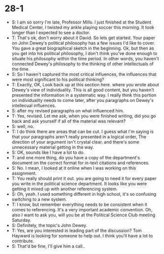 # 28-1
+ S: I am so sorry I'm late, Professor Mills. I just finished at the Student Medical Center, I twisted my ankle playing soccer this morning. It took longer than I expected to see a doctor.
+ T: That's ok, don't worry about it David. So lets get started. Your paper on John Dewey's political philosophy has a few issues I'd like to cover. You gave a great biographical sketch in the beginning. Ok, but then as you get into his political philosophy, I don't think you've done enough to situate his philosophy within the time period. In other words, you haven't connected Dewey's philosophy to the thinking of other intellectuals of the time.
+ S: So I haven't captured the most critical influences, the influences that were most significant to his political thinking?
+ T: Exactly, OK, Look back up at this section here. where you wrote about Dewey's view of individuality. This is all good content, but you haven't presented the information in a systematic way. I really think this portion on individuality needs to come later, after you paragraphs on Dewey's intellecual influences.
+ S: after my revised paragraphs on what influenced him.
+ T: Yes, revised. Let me ask, when you were finished writing, did you go back and ask yourself if all of the material was relevant?
+ S: well, no.
+ T: I do think there are areas that can be cut. I guess what I'm saying is that your paragraphs aren't really presented in a logical order, The direction of your argument isn't crystal clear. and there's some unnecessary material getting in the way.
+ S: OK, sounds like I have a lot to do.
+ T: and one more thing, do you have a copy of the department's document on the correct format for in-text citations and references.
+ S: No. I mean, I looked at it online when I was working on this assignment.
+ T: You really should print it out. you are going to need it for every paper you write in the political science department. It looks like you were getting it mixed up with another referencing system.
+ S: Oh, yeah. I used something different in high school, it's so confusing switching to a new system.
+ T: I know, but remember everything needs to be consistent when it comes to referencing. It's a very important academic convention. Oh, also I want to ask you, will you be at the Political Science Club meeting Saturday.
+ S: Definitely, the topic's John Dewey.
+ T: Yes, are you interested in leading part of the discussion? Tom Hayward is looking for someone to help out. I think you'll have a lot to contribute.
+ S: That'd be fine, I'll give him a call..
